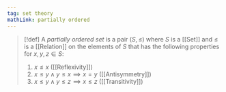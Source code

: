 ```yaml
---
tag: set theory
mathLink: partially ordered
---
```

>[!def]
>A *partially ordered set* is a pair $(S,≤)$ where $S$ is a [[Set]] and $≤$ is a [[Relation]] on the elements of $S$ that has the following properties for $x,y,z\in S:$
>1. $x≤x$ ([[Reflexivity]])
>2. $x≤y\land y≤x\implies x=y$ ([[Antisymmetry]])
>3. $x≤y\land y≤z\implies x≤z$ ([[Transitivity]])

